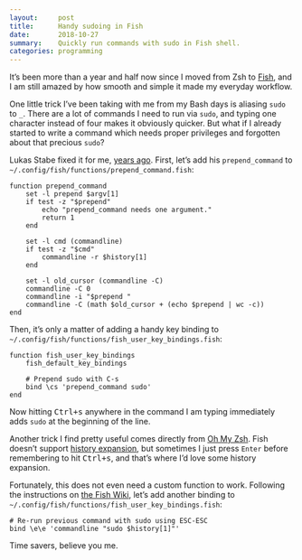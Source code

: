 ```yaml
---
layout:     post
title:      Handy sudoing in Fish
date:       2018-10-27
summary:    Quickly run commands with sudo in Fish shell.
categories: programming
---
```


It’s been more than a year and half now since I moved from Zsh to
[Fish](https://fishshell.com/), and I am still amazed by how smooth and simple
it made my everyday workflow.

One little trick I’ve been taking with me from my Bash days is aliasing `sudo`
to `_`. There are a lot of commands I need to run via `sudo`, and typing one
character instead of four makes it obviously quicker. But what if I already
started to write a command which needs proper privileges and forgotten about
that precious `sudo`?

Lukas Stabe fixed it for me, [years
ago](https://github.com/fish-shell/fish-shell/issues/288#issuecomment-158704275).
First, let’s add his `prepend_command` to
`~/.config/fish/functions/prepend_command.fish`:

``` fish
function prepend_command
    set -l prepend $argv[1]
    if test -z "$prepend"
        echo "prepend_command needs one argument."
        return 1
    end

    set -l cmd (commandline)
    if test -z "$cmd"
        commandline -r $history[1]
    end

    set -l old_cursor (commandline -C)
    commandline -C 0
    commandline -i "$prepend "
    commandline -C (math $old_cursor + (echo $prepend | wc -c))
end
```

Then, it’s only a matter of adding a handy key binding to
`~/.config/fish/functions/fish_user_key_bindings.fish`:

``` fish
function fish_user_key_bindings
    fish_default_key_bindings

    # Prepend sudo with C-s
    bind \cs 'prepend_command sudo'
end
```

Now hitting <kbd>Ctrl+s</kbd> anywhere in the command I am typing immediately
adds `sudo` at the beginning of the line.

Another trick I find pretty useful comes directly from [Oh My
Zsh](https://github.com/robbyrussell/oh-my-zsh/blob/master/plugins/sudo/sudo.plugin.zsh). Fish doesn’t support [history
expansion](https://fishshell.com/docs/current/faq.html#faq-history), but
sometimes I just press `Enter` before remembering to hit <kbd>Ctrl+s</kbd>, and
that’s where I’d love some history expansion.

Fortunately, this does not even need a custom function to work. Following the
instructions on [the Fish
Wiki](https://github.com/fish-shell/fish-shell/wiki/Bash-Style-Command-Substitution-and-Chaining-(!!-!%24-&&-%7C%7C)#alternative),
let’s add another binding to
`~/.config/fish/functions/fish_user_key_bindings.fish`:

``` fish
# Re-run previous command with sudo using ESC-ESC
bind \e\e 'commandline "sudo $history[1]"'
```

Time savers, believe you me.
